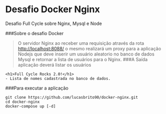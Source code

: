 # Desafio Docker Nginx
Desafio Full Cycle sobre Nginx, Mysql e Node

###Sobre o desafio Docker
>O servidor Nginx ao receber uma requisição através da rota <http://localhost:8088/> o mesmo realizará um proxy para a aplicação Nodejs que deve inserir um usuário aleatorio no banco de dados Mysql e retornar a lista de usuários para o Nginx.
###A Saída aplicação deverá listar os usuários

```
<h1>Full Cycle Rocks 2.0!</h1>
- Lista de nomes cadastrada no banco de dados.
```

###Para executar a aplicação
```
git clone https://github.com/lucasbrito90/docker-nginx.git
cd docker-nginx
docker-compose up [-d]
```